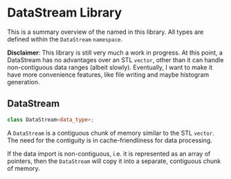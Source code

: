 # DataStream Library

This is a summary overview of the named in this library. All types are defined within the `DataStream` `namespace`. 

**Disclaimer**: This library is still very much a work in progress. At this point, a DataStream has no advantages over an STL `vector`, other than it can handle non-contiguous data ranges (albeit slowly). Eventually, I want to make it have more convenience features, like file writing and maybe histogram generation.

## DataStream
```c++
class DataStream<data_type>;
```
A `DataStream` is a contiguous chunk of memory similar to the STL `vector`. The need for the contiguity is in cache-friendliness for data processing. 

If the data import is non-contiguous, i.e. it is represented as an array of pointers, then the `DataStream` will copy it into a separate, contiguous chunk of memory.
